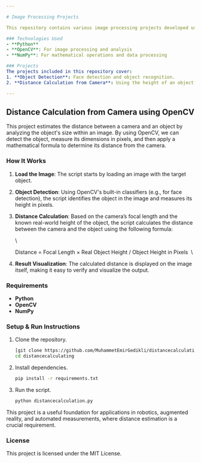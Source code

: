 ```yaml
---

# Image Processing Projects

This repository contains various image processing projects developed using **OpenCV** and **NumPy**. The purpose of these projects is to apply and analyze different image processing techniques. Each project includes an independent Python script that accomplishes a specific task.

### Technologies Used
- **Python**
- **OpenCV**: For image processing and analysis
- **NumPy**: For mathematical operations and data processing

### Projects
The projects included in this repository cover:
1. **Object Detection**: Face detection and object recognition.
2. **Distance Calculation from Camera**: Using the height of an object in an image to calculate the distance between the camera and the object.

---
```


## Distance Calculation from Camera using OpenCV

This project estimates the distance between a camera and an object by analyzing the object's size within an image. By using OpenCV, we can detect the object, measure its dimensions in pixels, and then apply a mathematical formula to determine its distance from the camera.

### How It Works

1. **Load the Image**: The script starts by loading an image with the target object.
2. **Object Detection**: Using OpenCV's built-in classifiers (e.g., for face detection), the script identifies the object in the image and measures its height in pixels.
3. **Distance Calculation**: Based on the camera’s focal length and the known real-world height of the object, the script calculates the distance between the camera and the object using the following formula:

   \
   
    Distance = Focal Length × Real Object Height / Object Height in Pixels
​
   \

5. **Result Visualization**: The calculated distance is displayed on the image itself, making it easy to verify and visualize the output.

### Requirements
- **Python**
- **OpenCV**
- **NumPy**

### Setup & Run Instructions

1. Clone the repository.
   ```bash
   [git clone https://github.com/MuhammetEmirGedikli/distancecalculating.git](https://github.com/MuhammetEmirGedikli/Image-Processing.git)
   cd distancecalculating
   ```

2. Install dependencies.
   ```bash
   pip install -r requirements.txt
   ```

3. Run the script.
   ```bash
   python distancecalculation.py
   ```

This project is a useful foundation for applications in robotics, augmented reality, and automated measurements, where distance estimation is a crucial requirement.

### License
This project is licensed under the MIT License.
